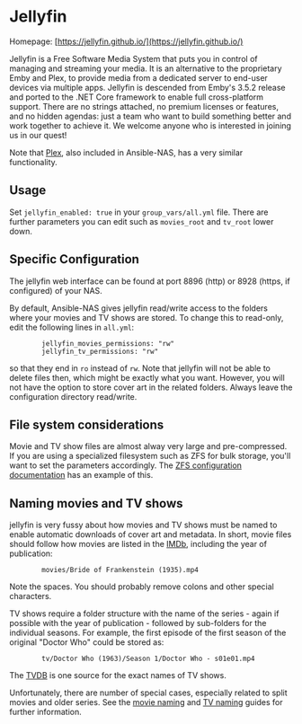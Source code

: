# Jellyfin

Homepage: [https://jellyfin.github.io/](https://jellyfin.github.io/)

Jellyfin is a Free Software Media System that puts you in control of managing and streaming your media. It is an alternative to the proprietary Emby and Plex, to provide media from a dedicated server to end-user devices via multiple apps. Jellyfin is descended from Emby's 3.5.2 release and ported to the .NET Core framework to enable full cross-platform support. There are no strings attached, no premium licenses or features, and no hidden agendas: just a team who want to build something better and work together to achieve it. We welcome anyone who is interested in joining us in our quest!

Note that [Plex](https://www.plex.tv/), also included in Ansible-NAS, has a very
similar functionality.

## Usage

Set `jellyfin_enabled: true` in your `group_vars/all.yml` file. There are further
parameters you can edit such as `movies_root` and `tv_root` lower down. 

## Specific Configuration

The jellyfin web interface can be found at port 8896 (http) or 8928 (https, if
configured) of your NAS.

By default, Ansible-NAS gives jellyfin read/write access to the folders where your
movies and TV shows are stored. To change this to read-only, edit the following
lines in `all.yml`:

```
        jellyfin_movies_permissions: "rw"
        jellyfin_tv_permissions: "rw"
```

so that they end in `ro` instead of `rw`. Note that jellyfin will not be able to
delete files then, which might be exactly what you want. However, you will not
have the option to store cover art in the related folders. Always leave the
configuration directory read/write. 

## File system considerations

Movie and TV show files are almost alway very large and pre-compressed. If you
are using a specialized filesystem such as ZFS for bulk storage, you'll want to
set the parameters accordingly. The [ZFS configuration
documentation](../zfs/zfc_configuration.md) has an example of this.


## Naming movies and TV shows

jellyfin is very fussy about how movies and TV shows must be named to enable
automatic downloads of cover art and metadata. In short, movie files should
follow how movies are listed in the [IMDb](https://www.imdb.com/), including the
year of publication: 

```
        movies/Bride of Frankenstein (1935).mp4
```

Note the spaces. You should probably remove colons and other special characters. 

TV shows require a folder structure with the name of the series - again if
possible with the year of publication - followed by sub-folders for the
individual seasons. For example, the first episode of the first season of
the original "Doctor Who" could be stored as:

```
        tv/Doctor Who (1963)/Season 1/Doctor Who - s01e01.mp4
```

The [TVDB](https://www.thetvdb.com/) is one source for the exact names of TV
shows.

Unfortunately, there are number of special cases, especially related to split
movies and older series. See the [movie
naming](https://github.com/MediaBrowser/Wiki/wiki/Movie%20naming) and [TV
naming](https://github.com/MediaBrowser/Wiki/wiki/TV-naming) guides for further
information.